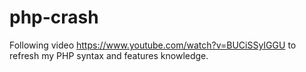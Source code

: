 # php-crash
Following video https://www.youtube.com/watch?v=BUCiSSyIGGU to refresh my PHP syntax and features knowledge.
